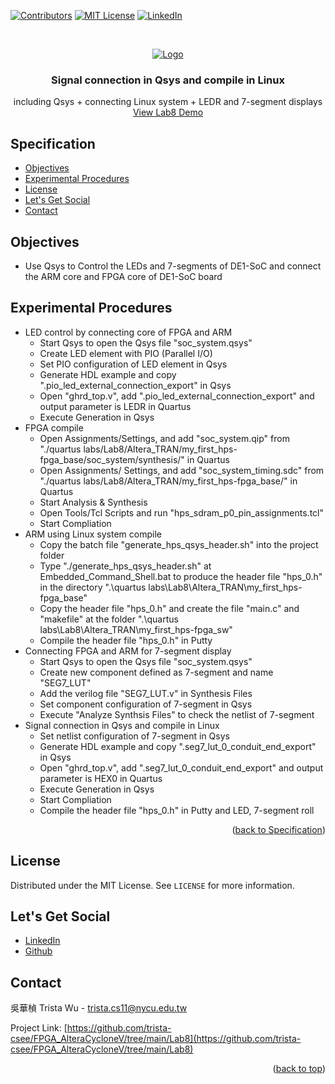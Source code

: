 <a name="readme-top"></a>
<!-- PROJECT SHIELDS -->
[![Contributors][contributors-shield]]()
[![MIT License][license-shield]][license-url]
[![LinkedIn][linkedin-shield]][linkedin-url]

<!-- PROJECT LOGO -->
<br />
<p align="center">
  <a href="https://github.com/trista-csee/FPGA_AlteraCycloneV/tree/main/Lab8">
    <img src="https://github.com/trista-csee/FPGA_AlteraCycloneV/blob/main/images/Lab8-Logo.jpg" alt="Logo">
  </a>

  <h3 align="center">Signal connection in Qsys and compile in Linux</h3>

  <p align="center">
    including Qsys + connecting Linux system + LEDR and 7-segment displays
    <br />
    <a href="https://github.com/trista-csee/FPGA_AlteraCycloneV/tree/main/LabsDemo/Lab8">View Lab8 Demo</a>
  </p>
</p>


<a name="Spec"></a>
<!-- Specification -->
## Specification

* [Objectives](#objectives)
* [Experimental Procedures](#experimental-procedures)
* [License](#license)
* [Let's Get Social](#lets-get-social)
* [Contact](#contact)


<!-- Objectives -->
## Objectives

* Use Qsys to Control the LEDs and 7-segments of DE1-SoC and connect the ARM core and FPGA core of DE1-SoC board


<!-- Experimental Procedures -->
## Experimental Procedures

* LED control by connecting core of FPGA and ARM
  * Start Qsys to open the Qsys file "soc_system.qsys"
  * Create LED element with PIO (Parallel I/O)
  * Set PIO configuration of LED element in Qsys
  * Generate HDL example and copy ".pio_led_external_connection_export" in Qsys
  * Open "ghrd_top.v", add ".pio_led_external_connection_export" and output parameter is LEDR in Quartus
  * Execute Generation in Qsys
* FPGA compile
  * Open Assignments/Settings, and add "soc_system.qip" from "./quartus labs/Lab8/Altera_TRAN/my_first_hps-fpga_base/soc_system/synthesis/" in Quartus
  * Open Assignments/ Settings, and add "soc_system_timing.sdc" from "./quartus labs/Lab8/Altera_TRAN/my_first_hps-fpga_base/" in Quartus
  * Start Analysis & Synthesis
  * Open Tools/Tcl Scripts and run "hps_sdram_p0_pin_assignments.tcl"
  * Start Compliation
* ARM using Linux system compile
  * Copy the batch file "generate_hps_qsys_header.sh" into the project folder
  * Type "./generate_hps_qsys_header.sh" at Embedded_Command_Shell.bat to produce the header file "hps_0.h" in the directory ".\quartus labs\Lab8\Altera_TRAN\my_first_hps-fpga_base\"
  * Copy the header file "hps_0.h" and create the file "main.c" and "makefile" at the folder ".\quartus labs\Lab8\Altera_TRAN\my_first_hps-fpga_sw\"
  * Compile the header file "hps_0.h" in Putty
* Connecting FPGA and ARM for 7-segment display
  * Start Qsys to open the Qsys file "soc_system.qsys"
  * Create new component defined as 7-segment and name "SEG7_LUT"
  * Add the verilog file "SEG7_LUT.v" in Synthesis Files
  * Set component configuration of 7-segment in Qsys
  * Execute "Analyze Synthsis Files" to check the netlist of 7-segment
* Signal connection in Qsys and compile in Linux
  * Set netlist configuration of 7-segment in Qsys
  * Generate HDL example and copy ".seg7_lut_0_conduit_end_export" in Qsys
  * Open "ghrd_top.v", add ".seg7_lut_0_conduit_end_export" and output parameter is HEX0 in Quartus
  * Execute Generation in Qsys
  * Start Compliation
  * Compile the header file "hps_0.h" in Putty and LED, 7-segment roll 

<p align="right">(<a href="#Spec">back to Specification</a>)</p>


<!-- LICENSE -->
## License

Distributed under the MIT License. See `LICENSE` for more information.


<!-- LET'S GET SOCIAL -->
## Let's Get Social

* [LinkedIn](https://www.linkedin.com/in/%E8%8F%AF%E6%A5%A8-%E5%90%B3-363252241/)
* [Github](https://github.com/trista-csee)


<!-- CONTACT -->
## Contact

吳華楨 Trista Wu - trista.cs11@nycu.edu.tw

Project Link: [https://github.com/trista-csee/FPGA_AlteraCycloneV/tree/main/Lab8](https://github.com/trista-csee/FPGA_AlteraCycloneV/tree/main/Lab8)

<p align="right">(<a href="#readme-top">back to top</a>)</p>


<!-- MARKDOWN LINKS & IMAGES -->
[contributors-shield]: https://img.shields.io/badge/contributors-1-orange.svg?style=flat-square
[license-shield]: https://img.shields.io/badge/license-MIT-blue.svg?style=flat-square
[license-url]: https://choosealicense.com/licenses/mit
[linkedin-shield]: https://img.shields.io/badge/-LinkedIn-black.svg?style=flat-square&logo=linkedin&colorB=555
[linkedin-url]: https://www.linkedin.com/in/hua-chen-wu-363252241/
[product-screenshot]: ./images/projects/portfolio.jpg

